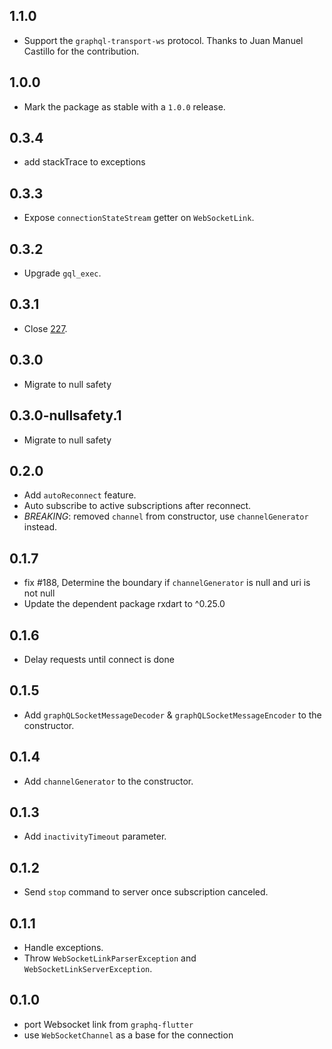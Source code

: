 ## 1.1.0

- Support the `graphql-transport-ws` protocol. Thanks to Juan Manuel Castillo for the contribution.

## 1.0.0

- Mark the package as stable with a `1.0.0` release.

## 0.3.4

- add stackTrace to exceptions

## 0.3.3

- Expose `connectionStateStream` getter on `WebSocketLink`.

## 0.3.2

- Upgrade `gql_exec`.

## 0.3.1

- Close [227](https://github.com/gql-dart/gql/issues/227).

## 0.3.0

- Migrate to null safety

## 0.3.0-nullsafety.1

- Migrate to null safety

## 0.2.0

- Add `autoReconnect` feature.
- Auto subscribe to active subscriptions after reconnect.
- *BREAKING*: removed `channel` from constructor, use `channelGenerator` instead.

## 0.1.7

- fix #188, Determine the boundary if `channelGenerator` is null and uri is not null
- Update the dependent package rxdart to ^0.25.0

## 0.1.6

- Delay requests until connect is done

## 0.1.5

- Add `graphQLSocketMessageDecoder` & `graphQLSocketMessageEncoder` to the constructor.

## 0.1.4

- Add `channelGenerator` to the constructor.

## 0.1.3

- Add `inactivityTimeout` parameter.

## 0.1.2

- Send `stop` command to server once subscription canceled.

## 0.1.1

- Handle exceptions.
- Throw `WebSocketLinkParserException` and `WebSocketLinkServerException`.

## 0.1.0

- port Websocket link from `graphq-flutter`
- use `WebSocketChannel` as a base for the connection
